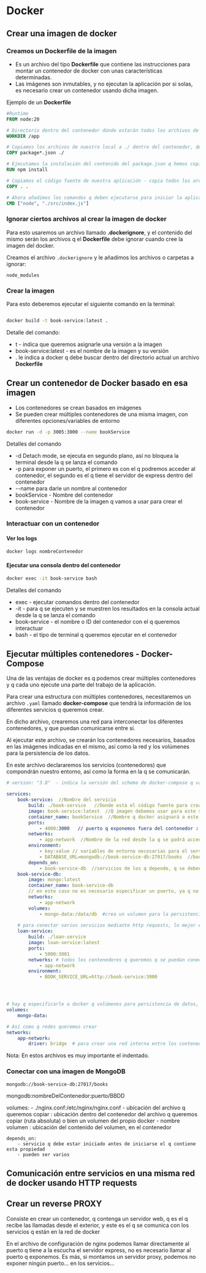 # Docker

## Crear una imagen de docker

### Creamos un Dockerfile de la imagen

- Es un archivo del tipo **Dockerfile** que contiene las instrucciones para montar un contenedor de docker con unas características determinadas.
- Las imágenes son inmutables, y no ejecutan la aplicación por si solas, es necesario crear un contenedor usando dicha imagen.

Ejemplo de un **Dockerfile**

```Dockerfile
#Runtime
FROM node:20 

# Directorio dentro del contenedor dónde estarán todos los archivos de la aplicación / servicio
WORKDIR /app

# Copiamos los archivos de nuestro local a ./ dentro del contenedor, dentro del WORKDIR
COPY package*.json ./

# Ejecutamos la instalación del contenido del package.json q hemos copiado en el paso anterior
RUN npm install

# Copiamos el código fuente de nuestra aplicación - copia todos los archivos del directorio book-service en el directorio /app del contenedor
COPY . . 

# Ahora añadimos los comandos q deben ejecutarse para iniciar la aplicación
CMD ["node", "./src/index.js"]

```

### Ignorar ciertos archivos al crear la imagen de docker 

Para esto usaremos un archivo llamado **.dockerignore**, y el contenido del mismo serán los archivos q el **Dockerfile** debe ignorar cuando cree la imagen del docker.

Creamos el archivo `.dockerignore` y le añadimos los archivos o carpetas a ignorar:

```dockerignore
node_modules
```

### Crear la imagen

Para esto deberemos ejecutar el siguiente comando en la terminal:

```bash

docker build -t book-service:latest .

```
Detalle del comando:

- t - indica que queremos asignarle una versión a la imagen
- book-service:latest - es el nombre de la imagen y su versión
- . le indica a docker q debe buscar dentro del directorio actual un archivo **Dockerfile**

## Crear un contenedor de Docker basado en esa imagen

- Los contenedores se crean basados en imágenes
- Se pueden crear múltiples contenedores de una misma imagen, con diferentes opciones/variables de entorno

```bash
docker run -d -p 3005:3000 --name bookService 
```

Detalles del comando
- -d  Detach mode, se ejecuta en segundo plano, así no bloquea la terminal desde la q se lanza el comando
- -p para exponer un puerto, el primero es con el q podremos acceder al contenedor, el segundo es el q tiene el servidor de express dentro del contenedor
- --name para darle un nombre al contenedor
- bookService - Nombre del contenedor
- book-service - Nombre de la imagen q vamos a usar para crear el contenedor


### Interactuar con un contenedor

#### Ver los logs

```bash
docker logs nombreContenedor
```

#### Ejecutar una consola dentro del contenedor

```bash
docker exec -it book-service bash
```

Detalles del comando
- exec - ejecutar comandos dentro del contenedor
- -it - para q se ejecuten y se muestren los resultados en la consola actual desde la q se lanza el comando
- book-service - el nombre o ID del contenedor con el q queremos interactuar
- bash - el tipo de terminal q queremos ejecutar en el contenedor


## Ejecutar múltiples contenedores - Docker-Compose

Una de las ventajas de docker es q podemos crear múltiples contenedores y q cada uno ejecute una parte del trabajo de la aplicación.

Para crear una estructura con múltiples contenedores, necesitaremos un archivo `.yaml` llamado **docker-compose** que tendrá la información de los diferentes servicios q queremos crear. 

En dicho archivo, crearemos una red para interconectar los diferentes contenedores, y que puedan comunicarse entre sí.

Al ejecutar este archivo, se crearán los contenedores necesarios, basados en las imágenes indicadas en el mismo, así como la red y los volúmenes para la persistencia de los datos.

En este archivo declararemos los servicios (contenedores) que compondrán nuestro entorno, así como la forma en la q se comunicarán.

```yaml
# version: "3.8"  - indica la versión del schema de docker-compose q vamos a usar

services:
    book-service:  //Nombre del servicio
        build: ./book-service   //Donde está el código fuente para crear este servicio/contenedor en esta ubicación se buscará un archivo Dockerfile
        image: book-service:latest  //Q imagen debemos usar para este servicio
        container_name: bookService  //Nombre q docker asignará a este contenedor
        ports:
            - 4000:3000   // puerto q exponemos fuera del contenedor : puerto interno del contenedor al q equivale
        networks:
            - app-network  //Nombre de la red desde la q se podrá acceder a este contenedor
        environment:
            - key:value // variables de entorno necesarias para el servicio q se ejecuta en el contenedor
            - DATABASE_URL=mongodb://book-service-db:27017/books  //book-service-db es el nombre de otro servicio, al q se conectará este, no el nombre del contenedor, aunq puede q sean el mismo
        depends_on:
            - book-service-db  //servicios de los q depende, q se deben ejecutar /montar antes q este
    book-service-db:
        image: mongo:latest
        container_name: book-service-db
        // en este caso no es necesario especificar un puerto, ya q no lo exponemos fuera de la red creada por docker, pero los contenedores q estén en la misma pueden acceder
        networks:
            - app-network
        volumes:
            - mongo-data:/data/db  #crea un volumen para la persistencia de datos, en la máquina, fuera del contenedor de docker
    
    # para conectar varios servicios mediante http requests, lo mejor es poner en las variables de entorno una referencia al nombre del servicio, así no tendremos problemas si cambia de ip
    loan-service:
        build: ./loan-service
        image: loan-service:latest
        ports: 
            - 5000:3001
        networks: # todos los contenedores q queremos q se puedan conectar entre sí, deben estar en la misma red.
            - app-network
        environment:
            - BOOK_SERVICE_URL=http://book-service:3000




# hay q especificarle a docker q volúmenes para persistencia de datos, queremos crear    
volumes:
    mongo-data:

# Así como q redes queremos crear
networks:
    app-network:
        driver: bridge  # para crear una red interna entre los contenedores, pero no permite q desde fuera de la red se pueda acceder a su contenido, solo los expuestos.


```
Nota: En estos archivos es muy importante el indentado.

### Conectar con una imagen de MongoDB

`mongodb://book-service-db:27017/books` 

mongodb:nombreDelContenedor:puerto/BBDD


   volumes:
      - ./nginx.conf:/etc/nginx/nginx.conf
      - ubicación del archivo q queremos copiar : ubicación dentro del contenedor del archivo q queremos copiar (ruta absoluta)
      o bien un volumen del propio docker
      -  nombre volumen : ubicación del contenido del volumen, en el contenedor


    depends_on:
        - servicio q debe estar iniciado antes de iniciarse el q contiene esta propiedad
        - pueden ser varios

## Comunicación entre servicios en una misma red de docker usando HTTP requests


## Crear un reverse PROXY 

Consiste en crear un contenedor, q contenga un servidor web, q es el q recibe las llamadas desde el exterior, y este es el q se comunica con los servicios q están en la red de docker


En el archivo de configuración de nginx podemos llamar directamente al puerto q tiene a la escucha el servidor express, no es necesario llamar al puerto q exponemos.
Es más, si montamos un servidor proxy, podemos no exponer ningún puerto... en los servicios...